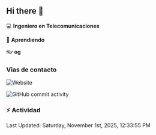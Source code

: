 ## Hi there 👋

:computer: **Ingeniero en Telecomunicaciones**

:pencil: **Aprendiendo**

:eyeglasses: **og**

### Vias de contacto
![Website](https://img.shields.io/website?url=www.linkedin.com%2Fin%2Fjoan-sebastian-hernandez-romero-541551235)

![GitHub commit activity](https://img.shields.io/github/commit-activity/m/Jsebashr/Jsebashr)

### :zap: Actividad
<!--RECENT_ACTIVITY:start-->
<!--RECENT_ACTIVITY:end-->
<!--RECENT_ACTIVITY:last_update-->
Last Updated: Saturday, November 1st, 2025, 12:33:55 PM
<!--RECENT_ACTIVITY:last_update_end-->
